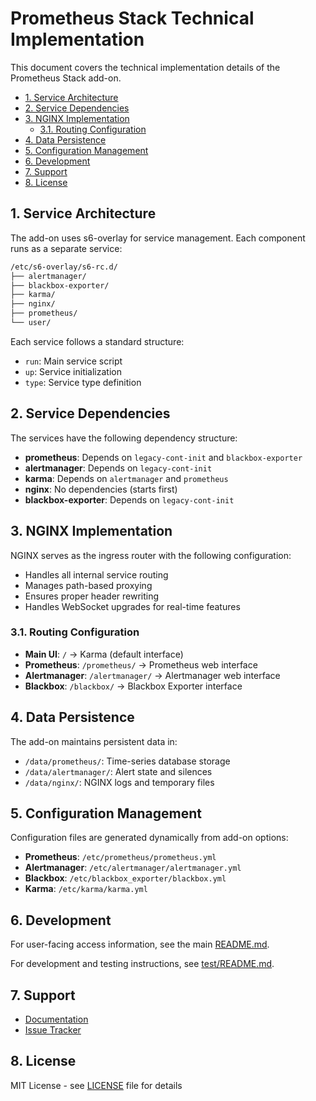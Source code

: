 # Prometheus Stack Technical Implementation

This document covers the technical implementation details of the Prometheus Stack add-on.

- [1. Service Architecture](#1-service-architecture)
- [2. Service Dependencies](#2-service-dependencies)
- [3. NGINX Implementation](#3-nginx-implementation)
  - [3.1. Routing Configuration](#31-routing-configuration)
- [4. Data Persistence](#4-data-persistence)
- [5. Configuration Management](#5-configuration-management)
- [6. Development](#6-development)
- [7. Support](#7-support)
- [8. License](#8-license)

## 1. Service Architecture

The add-on uses s6-overlay for service management. Each component runs as a separate service:

```txt
/etc/s6-overlay/s6-rc.d/
├── alertmanager/
├── blackbox-exporter/
├── karma/
├── nginx/
├── prometheus/
└── user/
```

Each service follows a standard structure:

- `run`: Main service script
- `up`: Service initialization
- `type`: Service type definition

## 2. Service Dependencies

The services have the following dependency structure:

- **prometheus**: Depends on `legacy-cont-init` and `blackbox-exporter`
- **alertmanager**: Depends on `legacy-cont-init`
- **karma**: Depends on `alertmanager` and `prometheus`
- **nginx**: No dependencies (starts first)
- **blackbox-exporter**: Depends on `legacy-cont-init`

## 3. NGINX Implementation

NGINX serves as the ingress router with the following configuration:

- Handles all internal service routing
- Manages path-based proxying
- Ensures proper header rewriting
- Handles WebSocket upgrades for real-time features

### 3.1. Routing Configuration

- **Main UI**: `/` → Karma (default interface)
- **Prometheus**: `/prometheus/` → Prometheus web interface
- **Alertmanager**: `/alertmanager/` → Alertmanager web interface
- **Blackbox**: `/blackbox/` → Blackbox Exporter interface

## 4. Data Persistence

The add-on maintains persistent data in:

- `/data/prometheus/`: Time-series database storage
- `/data/alertmanager/`: Alert state and silences
- `/data/nginx/`: NGINX logs and temporary files

## 5. Configuration Management

Configuration files are generated dynamically from add-on options:

- **Prometheus**: `/etc/prometheus/prometheus.yml`
- **Alertmanager**: `/etc/alertmanager/alertmanager.yml`
- **Blackbox**: `/etc/blackbox_exporter/blackbox.yml`
- **Karma**: `/etc/karma/karma.yml`

## 6. Development

For user-facing access information, see the main [README.md](../README.md).

For development and testing instructions, see [test/README.md](../test/README.md).

## 7. Support

- [Documentation](https://github.com/sejnub/ha-prometheus-stack/wiki)
- [Issue Tracker](https://github.com/sejnub/ha-prometheus-stack/issues)

## 8. License

MIT License - see [LICENSE](../LICENSE) file for details
